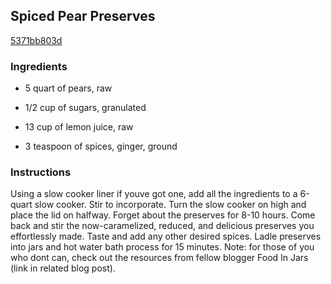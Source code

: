 ## Spiced Pear Preserves

[5371bb803d](http://tastykitchen.com/recipes/canning/spiced-pear-preserves/)

### Ingredients

 - 5 quart of pears, raw

 - 1/2 cup of sugars, granulated

 - 13 cup of lemon juice, raw

 - 3 teaspoon of spices, ginger, ground

### Instructions

Using a slow cooker liner if youve got one, add all the ingredients to a 6-quart slow cooker. Stir to incorporate. Turn the slow cooker on high and place the lid on halfway. Forget about the preserves for 8-10 hours. Come back and stir the now-caramelized, reduced, and delicious preserves you effortlessly made. Taste and add any other desired spices. Ladle preserves into jars and hot water bath process for 15 minutes. Note: for those of you who dont can, check out the resources from fellow blogger Food In Jars (link in related blog post).